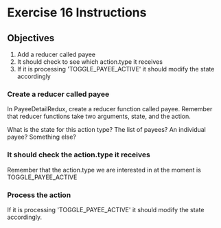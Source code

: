 # Exercise 16 Instructions
## Objectives
1) Add a reducer called payee
2) It should check to see which action.type it receives
3) If it is processing 'TOGGLE_PAYEE_ACTIVE' it should modify the state accordingly

### Create a reducer called payee
In PayeeDetailRedux, create a reducer function called payee. Remember that 
reducer functions take two arguments, state, and the action.

What is the state for this action type? The list of payees? An individual payee? 
Something else?

### It should check the action.type it receives
Remember that the action.type we are interested in at the moment is 
TOGGLE_PAYEE_ACTIVE

### Process the action
If it is processing 'TOGGLE_PAYEE_ACTIVE' it should modify the state accordingly.

